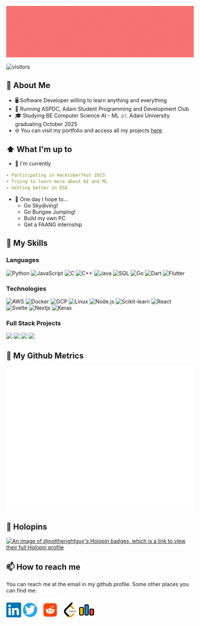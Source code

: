 [<img src="./assets/Banner Profile.gif" alt="👋 Hi there! I'm Janmejay Chatterjee (https://janmejay.me)" title="👋 Hi there! I'm Janmejay Chatterjee (https://raymond.li)"/>](https://janmejay.me/)

![visitors](https://vbr.wocr.tk/badge?page_id=NotTheRightGuy&color=FF5733&logo=github&style=for-the-badge)

## 📖 About Me

-   🖥 Software Developer willing to learn anything and everything
-   💼 Running ASPDC, Adani Student Programming and Development Club
-   🎓 Studying BE Computer Science AI - ML 𝚊𝚝 Adani University graduating October 2025
-   🌐 You can visit my portfolio and access all my projects [here](https://janmejay.me).

## ⬆ What I'm up to

-   🔨 I'm currently

```yaml
- Participating in Hacktoberfest 2023
- Trying to learn more about AI and ML
- Getting better in DSA
```

-   🤞 One day I hope to...
    -   Go Skydiving!
    -   Go Bungee Jumping!
    -   Build my own PC
    -   Get a FAANG internship

## 🎒 My Skills

### Languages

![Python](https://img.shields.io/badge/-Python-000?&logo=Python)
![JavaScript](https://img.shields.io/badge/-JavaScript-000?&logo=JavaScript)
![C](https://img.shields.io/badge/-C-000?&logo=C)
![C++](https://img.shields.io/badge/-C++-000?&logo=c%2b%2b&logoColor=00599C)
![Java](https://img.shields.io/badge/-Java-000?&logo=Java&logoColor=007396)
![SQL](https://img.shields.io/badge/-SQL-000?&logo=MySQL)
![Go](https://img.shields.io/badge/-Go-000?&logo=Go)
![Dart](https://img.shields.io/badge/-Dart-000?&logo=Dart&logoColor=007396)
![Flutter](https://img.shields.io/badge/-Flutter-000?&logo=Flutter&logoColor=02569B)

### Technologies

![AWS](https://img.shields.io/badge/-AWS-000?&logo=Amazon-AWS&logoColor=F90)
![Docker](https://img.shields.io/badge/-Docker-000?&logo=Docker)
![GCP](https://img.shields.io/badge/-GCP-000?&logo=Google-Cloud)
![Linux](https://img.shields.io/badge/-Linux-000?&logo=Linux)
![Node.js](https://img.shields.io/badge/-Node.js-000?&logo=node.js)
![Scikit-learn](https://img.shields.io/badge/-Scikit--learn-000?&logo=scikit-learn)
![React](https://img.shields.io/badge/-React-000?&logo=React)
![Svelte](https://img.shields.io/badge/-Svelte-000?&logo=Svelte)
![Nextjs](https://img.shields.io/badge/-Nextjs-000?&logo=Next.js)
![Keras](https://img.shields.io/badge/-Keras-000?&logo=Keras)

### Full Stack Projects

[![](https://img.shields.io/badge/-🧬%20My%20Website-000)](https://janmejay.me)
[![](https://img.shields.io/badge/-📰LocallyYours-000)](https://locally-yours.netlify.app/)
[![](https://img.shields.io/badge/-📝Midway-000)](https://github.com/NotTheRightGuy/HackNUThon)
[![](https://img.shields.io/badge/-💵Stock.pi-000)](https://stock-pi-nottherightguy.vercel.app/)

## 🔔 My Github Metrics

![Metrics](/github-metrics.svg)

## 📌 Holopins

[![An image of @nottherightguy's Holopin badges, which is a link to view their full Holopin profile](https://holopin.me/nottherightguy)](https://holopin.io/@nottherightguy)

## 📫 How to reach me

You can reach me at the email in my github profile. Some other places you can find me:

[<img src="./assets/LinkedIn.png" height="40em" align="center" alt="Follow Janmejay on LinkedIn" title="Follow Janmejay on LinkedIn"/>](https://linkedin.com/in/janmejay-chatterjee)
[<img src="./assets/twitter.png" height="40em" align="center" alt="Follow Janmejay on Twitter" title="Follow Janmejay on Twitter"/>](https://twitter.com/notjanmejay)
[<img src="./assets/reddit.webp" height="60em" align="center" alt="Follow Janmejay on Reddit" title="Follow Janmejay on Reddit"/>](https://www.reddit.com/user/N0tTheRightGuy)
[<img src="./assets/leetcode.webp" height="40em" align="center" alt="Follow Janmejay on Leetcode" title="Follow Janmejay on Leetcode"/>](https://leetcode.com/janmejaychatterjee/)
[<img src="./assets/codeforces.webp" height="40em" align="center" alt="Follow Janmejay on Codeforces" title="Follow Janmejay on Codeforces"/>](https://codeforces.com/profile/Delsion/)
